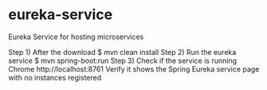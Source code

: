 # eureka-service
Eureka Service for hosting microservices

Step 1) After the download
  $ mvn clean install
Step 2) Run the eureka service
  $ mvn spring-boot:run
Step 3) Check if the service is running
  Chrome http://localhost:8761
  Verify it shows the Spring Eureka service page with no instances registered
